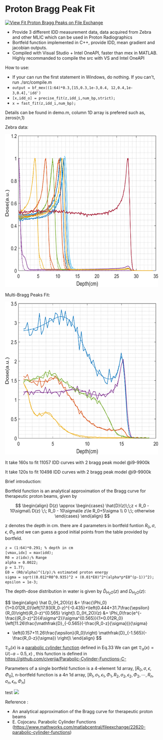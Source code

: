 # Proton Bragg Peak Fit
[![View Fit Proton Bragg Peaks on File Exchange](https://www.mathworks.com/matlabcentral/images/matlab-file-exchange.svg)](https://www.mathworks.com/matlabcentral/fileexchange/100516-fit-proton-bragg-peaks)

- Provide 3 different IDD measurement data, data acquired from Zebra and other MLIC which can be used in Proton Radiographics
- Bortfeld function implemented in C++, provide IDD, mean gradient and jacobian outputs.
- Compiled with Visual Studio + Intel OneAPI, faster than mex in MATLAB. Highly recommanded to compile the src with VS and Intel OneAPI

How to use:  
- If your can run the first statement in Windows, do nothing. If you can't, run ./src/compile.m
- `output = bf_mex((1:64)*0.3,[15,0.3,1e-3,0.4, 12,0.4,1e-3,0.4],'idd')`
- `[x,idd_o] = precise_fit(z,idd_i,num_bp,strict);`
- `x = fast_fit(z,idd_i,num_bp);`

Details can be found in demo.m, column 1D array is prefered such as, zeros(n,1)

Zebra data:

<img src="./Zebra_fit.png" width="500" height="500">

Multi-Bragg Peaks Fit:

<img src="./IDD_fit.png" width="500" height="500">

It take 160s to fit 11057 IDD curves with 2 bragg peak model @i9-9900k

It take 120s to fit 10498 IDD curves with 2 bragg peak model @i9-9900k

Brief introduction:

Bortfeld function is an analytical approximation of the Bragg curve for therapeutic proton beams, given by

$$
\begin{align}
D(z) \approx 
\begin{cases}
\hat{D}(z)\;\;z < R_0 - 10\sigma\\
D(z) \;\; R_0 - 10\sigma\le z\le R_0+5\sigma \\
0 \;\; otherwise
\end{cases}
\end{align}
$$

z denotes the depth in cm. there are 4 parameters in bortfeld funtion $R_0, \sigma, \epsilon, \Phi_0$ and we can guess a good initial points from the table provided by bortfeld.
```
z = (1:64)*0.291; % depth in cm
[vmax,idx] = max(idd);
R0 = z(idx);% Range
alpha = 0.0022;
p = 1.77;
E0 = (R0/alpha)^(1/p);% estimated proton energy
sigma = sqrt((0.012*R0^0.935)^2 + (0.01*E0)^2*(alpha*p*E0^(p-1))^2);
epsilon = 1e-3;
```
The depth-dose distribution in water is given by $\hat D_{H_2O}(z)$ and $D_{H_2O}(z)$:

$$
\begin{align}
\hat D_{H_2O}(z) &= \frac{\Phi_0}{1+0.012R_0}\left[17.93(R_0-z)^{-0.435}+\left(0.444+31.7\frac{\epsilon}{R_0}\right)(R_0-z)^{0.565} \right]\\
D_{H_2O}(z) &= \Phi_0\frac{e^{-\frac{(R_0-z)^2}{4\sigma^2}}\sigma^{0.565}}{1+0.012R_0} \left[11.26\frac{\mathfrak{D}_{-0.565}(-\frac{R_0-z}{\sigma})}{\sigma}
+ \left(0.157+11.26\frac{\epsilon}{R_0}\right) \mathfrak{D}_{-1.565}(-\frac{R_0-z}{\sigma})
\right]\\
\end{align}
$$

$\mathfrak{D}_{a}(x)$ is a [parabolic cylinder function](https://mathworld.wolfram.com/ParabolicCylinderFunction.html) defined in Eq.33
We can get $\mathfrak{D}_{a}(x)=\mathit{U}(-a-0.5,x)$ , this function is defined in https://github.com/civerjia/Parabolic-Cylinder-Functions-C-

Parameters of a single bortfeld function is a 4-element 1d array, $[R_0, \sigma, \epsilon, \Phi_0]$,  n-bortfeld function is a $4n$ 1d array, $[R_1, \sigma_1, \epsilon_1, \Phi_1, R_2, \sigma_2, \epsilon_2, \Phi_2, \cdots, R_n, \sigma_n, \epsilon_n, \Phi_n]$

test <img src="https://render.githubusercontent.com/render/math?math=e^{i \pi} = -1">

Reference :
- An analytical approximation of the Bragg curve for therapeutic proton beams
- E. Cojocaru. Parabolic Cylinder Functions (https://www.mathworks.com/matlabcentral/fileexchange/22620-parabolic-cylinder-functions)

